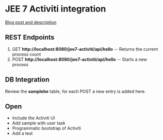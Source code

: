 # JEE 7 Activiti integration

[Blog post and description](http://sterl.org/2017/09/jee-7-activiti-integration/)

## REST Endpoints
1. GET __http://localhost:8080/jee7-activiti/api/hello__ -- Returns the current process count
2. POST __http://localhost:8080/jee7-activiti/api/hello__ -- Starts a new process

## DB Integration

Review the __samplebe__ table, for each POST a new entry is added here.

## Open

* Include the Activiti UI
* Add sample with user task
* Programmatic bootstrap of Activiti
* Add a test
